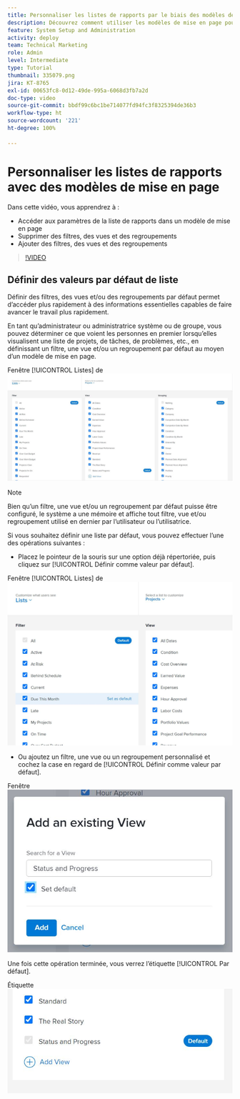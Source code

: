 ```yaml
---
title: Personnaliser les listes de rapports par le biais des modèles de mise en page
description: Découvrez comment utiliser les modèles de mise en page pour ajouter et supprimer des filtres, des vues et des groupes provenant des listes de rapports.
feature: System Setup and Administration
activity: deploy
team: Technical Marketing
role: Admin
level: Intermediate
type: Tutorial
thumbnail: 335079.png
jira: KT-8765
exl-id: 00653fc8-0d12-49de-995a-6068d3fb7a2d
doc-type: video
source-git-commit: bbdf99c6bc1be714077fd94fc3f8325394de36b3
workflow-type: ht
source-wordcount: '221'
ht-degree: 100%

---
```


# Personnaliser les listes de rapports avec des modèles de mise en page

Dans cette vidéo, vous apprendrez à :

* Accéder aux paramètres de la liste de rapports dans un modèle de mise en page
* Supprimer des filtres, des vues et des regroupements
* Ajouter des filtres, des vues et des regroupements

>[!VIDEO](https://video.tv.adobe.com/v/335079/?quality=12&learn=on&enablevpops=1)

## Définir des valeurs par défaut de liste

Définir des filtres, des vues et/ou des regroupements par défaut permet d’accéder plus rapidement à des informations essentielles capables de faire avancer le travail plus rapidement.

En tant qu’administrateur ou administratrice système ou de groupe, vous pouvez déterminer ce que voient les personnes en premier lorsqu’elles visualisent une liste de projets, de tâches, de problèmes, etc., en définissant un filtre, une vue et/ou un regroupement par défaut au moyen d’un modèle de mise en page.

Fenêtre [!UICONTROL Listes] de ![modèles de mise en page](assets/admin-fund-layout-template-default-lists-1-1.JPG)

>[!NOTE]
>
>Bien qu’un filtre, une vue et/ou un regroupement par défaut puisse être configuré, le système a une mémoire et affiche tout filtre, vue et/ou regroupement utilisé en dernier par l’utilisateur ou l’utilisatrice.


Si vous souhaitez définir une liste par défaut, vous pouvez effectuer l’une des opérations suivantes :

* Placez le pointeur de la souris sur une option déjà répertoriée, puis cliquez sur [!UICONTROL Définir comme valeur par défaut].

Fenêtre [!UICONTROL Listes] de ![modèles de mise en page avec [!UICONTROL Définir comme valeur par défaut] visible](assets/admin-fund-layout-template-default-lists-1-2.JPG)

* Ou ajoutez un filtre, une vue ou un regroupement personnalisé et cochez la case en regard de [!UICONTROL Définir comme valeur par défaut].

Fenêtre ![[!UICONTROL Ajouter une vue existante]](assets/admin-fund-layout-template-default-lists-1-3.JPG)

Une fois cette opération terminée, vous verrez l’étiquette [!UICONTROL Par défaut].

Étiquette ![[!UICONTROL Par défaut] en regard de l’option de liste](assets/admin-fund-layout-template-default-lists-1-4.JPG)
